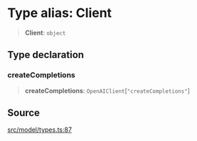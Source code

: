 # Type alias: Client

> **Client**: `object`

## Type declaration

### createCompletions

> **createCompletions**: `OpenAIClient`\[`"createCompletions"`\]

## Source

[src/model/types.ts:87](https://github.com/dexaai/llm-tools/blob/f300435/src/model/types.ts#L87)
